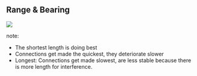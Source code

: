 ## Range & Bearing

![](resources/length_steps.png)

note:
- The shortest length is doing best
- Connections get made the quickest, they deteriorate slower
- Longest: Connections get made slowest, are less stable because there is
  more length for interference.
